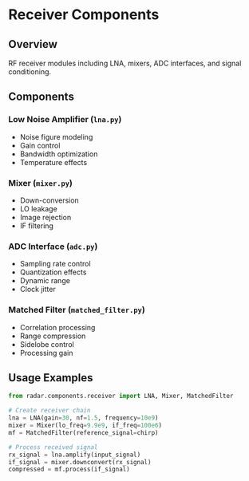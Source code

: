# Receiver Components

## Overview
RF receiver modules including LNA, mixers, ADC interfaces, and signal conditioning.

## Components

### Low Noise Amplifier (`lna.py`)
- Noise figure modeling
- Gain control
- Bandwidth optimization
- Temperature effects

### Mixer (`mixer.py`)
- Down-conversion
- LO leakage
- Image rejection
- IF filtering

### ADC Interface (`adc.py`)
- Sampling rate control
- Quantization effects
- Dynamic range
- Clock jitter

### Matched Filter (`matched_filter.py`)
- Correlation processing
- Range compression
- Sidelobe control
- Processing gain

## Usage Examples
```python
from radar.components.receiver import LNA, Mixer, MatchedFilter

# Create receiver chain
lna = LNA(gain=30, nf=1.5, frequency=10e9)
mixer = Mixer(lo_freq=9.9e9, if_freq=100e6)
mf = MatchedFilter(reference_signal=chirp)

# Process received signal
rx_signal = lna.amplify(input_signal)
if_signal = mixer.downconvert(rx_signal)
compressed = mf.process(if_signal)
```
